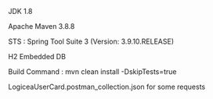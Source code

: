 JDK 1.8

Apache Maven 3.8.8

STS : Spring Tool Suite 3 (Version: 3.9.10.RELEASE)

H2 Embedded DB

Build Command : mvn clean install -DskipTests=true

LogiceaUserCard.postman_collection.json for some requests
